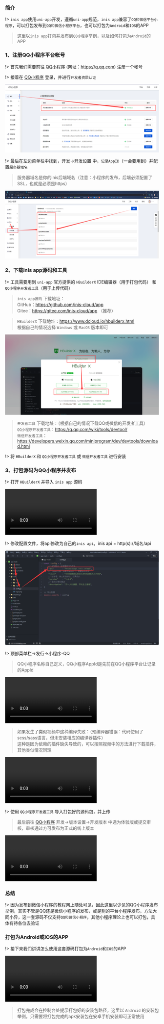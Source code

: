 ### 简介

!> `inis app`使用`uni-app`开发，遵循`uni-app`规范，`inis app`兼容了`QQ和微信平台小程序`，可以打包发布到`QQ和微信小程序平台`，也可以打包为`Android`和`IOS`的APP

> 这里以`inis app`打包并发布到`QQ小程序`举例，以及如何打包为`Android`的APP

### 1、注册QQ小程序平台帐号

!> 首先我们需要前往 [QQ小程序](https://q.qq.com/) (网址：https://q.qq.com) 注册一个帐号   

!> 接着在 [QQ小程序](https://q.qq.com/) 登录，并进行`开发者资质认证`   

![开发者资质认证](../assets/img/start/3-1.png)

!> 最后在左边菜单栏中找到，开发->开发设置 中，`记录AppID`（一会要用到）并配置`服务器域名`   

> 服务器域名是你的inis后端域名（注意：小程序的发布，后端必须配置了SSL，也就是必须是https）

![开发者资质认证](../assets/img/start/3-2.png)

### 2、下载inis app源码和工具

!> 工具需要用到 `uni-app` 官方提供的 `HBuilderX` IDE编辑器（用于打包代码） 和 `QQ小程序开发者工具`（用于上传代码）

> `inis app源码` 下载地址：   
> GitHub：https://github.com/inis-cloud/app   
> Gitee：https://gitee.com/inis-cloud/app （推荐）

> `HBuilderX` 下载地址：https://www.dcloud.io/hbuilderx.html   
> 根据自己的情况选择 `Windows` 或 `MacOS` 版本即可

![HBuilderX版本选择](../assets/img/start/3-3.png)

> `开发者工具` 下载地址：（根据自己的情况下载QQ或微信的开发者工具）   
> `QQ小程序开发者工具`：https://q.qq.com/wiki/tools/devtool/   
> `微信开发者工具`：https://developers.weixin.qq.com/miniprogram/dev/devtools/download.html

!> 将 `HBuilderX` 和 `QQ小程序开发者工具` 或 `微信开发者工具` 进行安装

### 3、打包源码为QQ小程序并发布

!> 打开 `HBuilderX` 并导入 `inis app` 源码

<video src="../assets/img/start/20211102_160215.mp4" controls>Not Support</video>

!> 修改配置文件，将api修改为自己的`inis api`，inis api = http(s)://域名/api

![修改配置文件](../assets/img/start/3-4.png)

!> 顶部菜单栏->发行->小程序-QQ

> QQ小程序名称自己定义，QQ小程序AppId是先前在QQ小程序平台让记录的AppId

<video src="../assets/img/start/20211102_161247.mp4" controls>Not Support</video>

> 如果发生了类似视频中这种编译失败：（预编译器错误：代码使用了scss/sass语言，但未安装相应的编译器插件）   
> 这种是因为依赖的插件缺失导致的，可以按照视频中的方法进行下载插件，其他类似情况同理   

<video src="../assets/img/start/20211102_164134.mp4" controls>Not Support</video>

!> 使用 `QQ小程序开发者工具` 导入打包好的源码包，并上传   

> 最后前往 [QQ小程序](https://q.qq.com/) 开发->版本设置->开发版本 中选为体验版或提交审核，审核通过方可发布为正式的线上版本

<video src="../assets/img/start/20211102_161849.mp4" controls>Not Support</video>

### 总结

!> 因为发布到微信小程序的教程网上随处可见，因此这里以少见的QQ小程序发布举例，其实不管是QQ还是微信小程序的发布，或是别的平台小程序发布，方法大同小异，这一套源码不仅支持`QQ和微信小程序`，其他小程序理论上也可以打包，具体有待各位去验证

### 打包为Android或IOS的APP

!> 接下来我们讲讲怎么使用这套源码打包为`Android`和`IOS`的APP

<video src="../assets/img/start/20211102_163221.mp4" controls>Not Support</video>

> 打包完成会在控制台处提示打包好的安装包路径，这里以 `Android` 的安装包举例，只需要将打包完成的apk安装包在安卓手机安装即可正常使用





